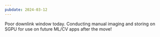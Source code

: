 ```yaml
---
pubdate: 2024-03-12
---
```


Poor downlink window today.  Conducting manual imaging and storing on SGPU for use on future ML/CV apps after the move!
